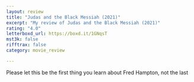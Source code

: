 ```yaml
---
layout: review
title: "Judas and the Black Messiah (2021)"
excerpt: "My review of Judas and the Black Messiah (2021)"
rating: "4.0"
letterboxd_url: https://boxd.it/1GNqsT
mst3k: false
rifftrax: false
category: movie_review

---
```


Please let this be the first thing you learn about Fred Hampton, not the last